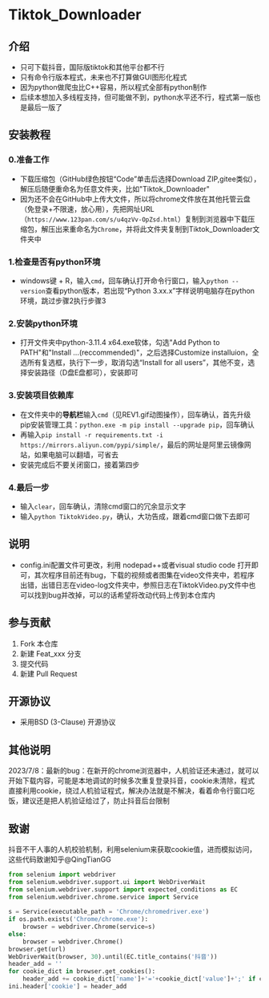 # Tiktok_Downloader

## 介绍
- 只可下载抖音，国际版tiktok和其他平台都不行
- 只有命令行版本程式，未来也不打算做GUI图形化程式
- 因为python做爬虫比C++容易，所以程式全部有python制作
- 后续本想加入多线程支持，但可能做不到，python水平还不行，程式第一版也是最后一版了


## 安装教程

### 0.准备工作

- 下载压缩包（GitHub绿色按钮“Code”单击后选择Download ZIP,gitee类似），解压后随便重命名为任意文件夹，比如"Tiktok_Downloader"
- 因为还不会在GitHub中上传大文件，所以将chrome文件放在其他托管云盘（免登录+不限速，放心用），先把网址URL（`https://www.123pan.com/s/u4qzVv-OpZsd.html`）复制到浏览器中下载压缩包，解压出来重命名为`Chrome`，并将此文件夹复制到Tiktok_Downloader文件夹中

### 1.检查是否有python环境

- windows键 + R，输入`cmd`，回车确认打开命令行窗口，输入`python --version`查看python版本，若出现“Python 3.xx.x”字样说明电脑存在python环境，跳过步骤2执行步骤3

### 2.安装python环境

- 打开文件夹中python-3.11.4 x64.exe软体，勾选"Add Python to PATH"和"Install ...(reccommended)"，之后选择Customize installuion，全选所有复选框，执行下一步，取消勾选“Install for all users”，其他不变，选择安装路径（D盘E盘都可），安装即可

### 3.安装项目依赖库

- 在文件夹中的**导航栏**输入`cmd`（见REV1.gif动图操作），回车确认，首先升级pip安装管理工具：`python.exe -m pip install --upgrade pip`，回车确认
- 再输入`pip install -r requirements.txt -i https://mirrors.aliyun.com/pypi/simple/`，最后的网址是阿里云镜像网站，如果电脑可以翻墙，可省去
- 安装完成后不要关闭窗口，接着第四步

### 4.最后一步

- 输入`clear`，回车确认，清除cmd窗口的冗余显示文字
- 输入`python TiktokVideo.py`，确认，大功告成，跟着cmd窗口做下去即可

## 说明

- config.ini配置文件可更改，利用 nodepad++或者visual studio code 打开即可，其次程序目前还有bug，下载的视频或者图集在video文件夹中，若程序出错，出错日志在video-log文件夹中，参照日志在TiktokVideo.py文件中也可以找到bug并改掉，可以的话希望将改动代码上传到本仓库内

## 参与贡献

1.  Fork 本仓库
2.  新建 Feat_xxx 分支
3.  提交代码
4.  新建 Pull Request


## 开源协议

- 采用BSD (3-Clause) 开源协议

## 其他说明

2023/7/8：最新的bug：在新开的chrome浏览器中，人机验证还未通过，就可以开始下载内容，可能是本地调试的时候多次重复登录抖音，cookie未清除，程式直接利用cookie，绕过人机验证程式，解决办法就是不解决，看着命令行窗口吃饭，建议还是把人机验证给过了，防止抖音后台限制

## 致谢

抖音不干人事的人机校验机制，利用selenium来获取cookie值，进而模拟访问，这些代码致谢知乎@QingTianGG

```python
from selenium import webdriver
from selenium.webdriver.support.ui import WebDriverWait
from selenium.webdriver.support import expected_conditions as EC
from selenium.webdriver.chrome.service import Service
 
s = Service(executable_path = 'Chrome/chromedriver.exe')
if os.path.exists('Chrome/chrome.exe'):
    browser = webdriver.Chrome(service=s)
else:
    browser = webdriver.Chrome()
browser.get(url)
WebDriverWait(browser, 30).until(EC.title_contains('抖音'))
header_add = ''
for cookie_dict in browser.get_cookies():
    header_add += cookie_dict['name']+'='+cookie_dict['value']+';' if cookie_dict['name'] != '' else cookie_dict['value']+';'
ini.header['cookie'] = header_add
```
